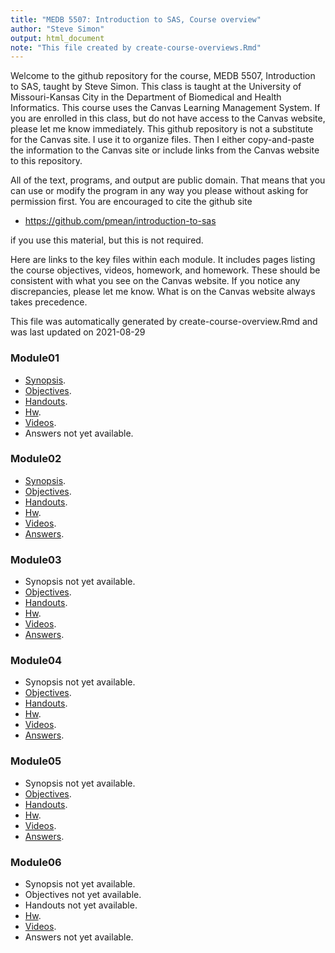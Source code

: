 ```yaml
---
title: "MEDB 5507: Introduction to SAS, Course overview"
author: "Steve Simon"
output: html_document
note: "This file created by create-course-overviews.Rmd"
---
```


<!--This file was first created on 2021-07-24.-->

Welcome to the github repository for the course, MEDB 5507, Introduction to SAS, taught by Steve Simon. This class is taught at the University of Missouri-Kansas City in the Department of Biomedical and Health Informatics. This course uses the Canvas Learning Management System. If you are enrolled in this class, but do not have access to the Canvas website, please let me know immediately. This github repository is not a substitute for the Canvas site. I use it to organize files. Then I either copy-and-paste the information to the Canvas site or include links from the Canvas website to this repository.

All of the text, programs, and output are public domain. That means that you can use or modify the program in any way you please without asking for permission first. You are encouraged to cite the github site

+ https://github.com/pmean/introduction-to-sas

if you use this material, but this is not required.

Here are links to the key files within each module. It includes pages listing the course objectives, videos, homework, and homework. These should be consistent with what you see on the Canvas website. If you notice any discrepancies, please let me know. What is on the Canvas website always takes precedence.

This file was automatically generated by create-course-overview.Rmd and was last updated on 2021-08-29

### Module01
+ [Synopsis][5507-01-synopsis.md].
+ [Objectives][5507-01-objectives.md].
+ [Handouts][5507-01-handouts.md].
+ [Hw][5507-01-hw.md].
+ [Videos][5507-01-videos.md].
+ Answers  not yet available.

### Module02
+ [Synopsis][5507-02-synopsis.md].
+ [Objectives][5507-02-objectives.md].
+ [Handouts][5507-02-handouts.md].
+ [Hw][5507-02-hw.md].
+ [Videos][5507-02-videos.md].
+ [Answers][5507-02-answers.md].

### Module03
+ Synopsis  not yet available.
+ [Objectives][5507-03-objectives.md].
+ [Handouts][5507-03-handouts.md].
+ [Hw][5507-03-hw.md].
+ [Videos][5507-03-videos.md].
+ [Answers][5507-03-answers.md].

### Module04
+ Synopsis  not yet available.
+ [Objectives][5507-04-objectives.md].
+ [Handouts][5507-04-handouts.md].
+ [Hw][5507-04-hw.md].
+ [Videos][5507-04-videos.md].
+ [Answers][5507-04-answers.md].

### Module05
+ Synopsis  not yet available.
+ [Objectives][5507-05-objectives.md].
+ [Handouts][5507-05-handouts.md].
+ [Hw][5507-05-hw.md].
+ [Videos][5507-05-videos.md].
+ [Answers][5507-05-answers.md].

### Module06
+ Synopsis  not yet available.
+ Objectives  not yet available.
+ Handouts  not yet available.
+ [Hw][5507-06-hw.md].
+ [Videos][5507-06-videos.md].
+ Answers  not yet available.

[5507-01-handouts.md]: https://github.com/pmean/introduction-to-SAS/blob/master/modules/5507-01-handouts.md

[5507-01-hw.md]: https://github.com/pmean/introduction-to-SAS/blob/master/modules/5507-01-hw.md

[5507-01-objectives.md]: https://github.com/pmean/introduction-to-SAS/blob/master/modules/5507-01-objectives.md

[5507-01-readings.md]: https://github.com/pmean/introduction-to-SAS/blob/master/modules/5507-01-readings.md

[5507-01-synopsis.md]: https://github.com/pmean/introduction-to-SAS/blob/master/modules/5507-01-synopsis.md

[5507-01-videos.md]: https://github.com/pmean/introduction-to-SAS/blob/master/modules/5507-01-videos.md

[5507-02-answers.md]: https://github.com/pmean/introduction-to-SAS/blob/master/modules/5507-02-answers.md

[5507-02-handouts.md]: https://github.com/pmean/introduction-to-SAS/blob/master/modules/5507-02-handouts.md

[5507-02-hw.md]: https://github.com/pmean/introduction-to-SAS/blob/master/modules/5507-02-hw.md

[5507-02-objectives.md]: https://github.com/pmean/introduction-to-SAS/blob/master/modules/5507-02-objectives.md

[5507-02-synopsis.md]: https://github.com/pmean/introduction-to-SAS/blob/master/modules/5507-02-synopsis.md

[5507-02-videos.md]: https://github.com/pmean/introduction-to-SAS/blob/master/modules/5507-02-videos.md

[5507-03-answers.md]: https://github.com/pmean/introduction-to-SAS/blob/master/modules/5507-03-answers.md

[5507-03-handouts.md]: https://github.com/pmean/introduction-to-SAS/blob/master/modules/5507-03-handouts.md

[5507-03-hw.md]: https://github.com/pmean/introduction-to-SAS/blob/master/modules/5507-03-hw.md

[5507-03-objectives.md]: https://github.com/pmean/introduction-to-SAS/blob/master/modules/5507-03-objectives.md

[5507-03-videos.md]: https://github.com/pmean/introduction-to-SAS/blob/master/modules/5507-03-videos.md

[5507-04-answers.md]: https://github.com/pmean/introduction-to-SAS/blob/master/modules/5507-04-answers.md

[5507-04-handouts.md]: https://github.com/pmean/introduction-to-SAS/blob/master/modules/5507-04-handouts.md

[5507-04-hw.md]: https://github.com/pmean/introduction-to-SAS/blob/master/modules/5507-04-hw.md

[5507-04-objectives.md]: https://github.com/pmean/introduction-to-SAS/blob/master/modules/5507-04-objectives.md

[5507-04-videos.md]: https://github.com/pmean/introduction-to-SAS/blob/master/modules/5507-04-videos.md

[5507-05-answers.md]: https://github.com/pmean/introduction-to-SAS/blob/master/modules/5507-05-answers.md

[5507-05-handouts.md]: https://github.com/pmean/introduction-to-SAS/blob/master/modules/5507-05-handouts.md

[5507-05-hw.md]: https://github.com/pmean/introduction-to-SAS/blob/master/modules/5507-05-hw.md

[5507-05-objectives.md]: https://github.com/pmean/introduction-to-SAS/blob/master/modules/5507-05-objectives.md

[5507-05-videos.md]: https://github.com/pmean/introduction-to-SAS/blob/master/modules/5507-05-videos.md

[5507-06-hw.md]: https://github.com/pmean/introduction-to-SAS/blob/master/modules/5507-06-hw.md

[5507-06-videos.md]: https://github.com/pmean/introduction-to-SAS/blob/master/modules/5507-06-videos.md

[5507-08-final-project.md]: https://github.com/pmean/introduction-to-SAS/blob/master/modules/5507-08-final-project.md
